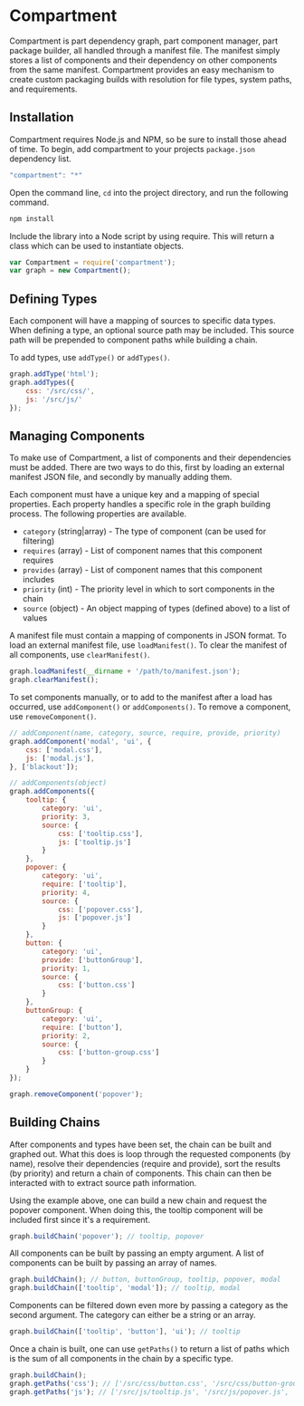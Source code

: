 # Compartment #

Compartment is part dependency graph, part component manager, part package builder, all handled through a manifest file. The manifest simply stores a list of components and their dependency on other components from the same manifest. Compartment provides an easy mechanism to create custom packaging builds with resolution for file types, system paths, and requirements.

## Installation ##

Compartment requires Node.js and NPM, so be sure to install those ahead of time. To begin, add compartment to your projects `package.json` dependency list.

```javascript
"compartment": "*"
```

Open the command line, `cd` into the project directory, and run the following command.

```bash
npm install
```

Include the library into a Node script by using require. This will return a class which can be used to instantiate objects.

```javascript
var Compartment = require('compartment');
var graph = new Compartment();
```

## Defining Types ##

Each component will have a mapping of sources to specific data types. When defining a type, an optional source path may be included. This source path will be prepended to component paths while building a chain.

To add types, use `addType()` or `addTypes()`.

```javascript
graph.addType('html');
graph.addTypes({
    css: '/src/css/',
    js: '/src/js/'
});
```

## Managing Components ##

To make use of Compartment, a list of components and their dependencies must be added. There are two ways to do this, first by loading an external manifest JSON file, and secondly by manually adding them.

Each component must have a unique key and a mapping of special properties. Each property handles a specific role in the graph building process. The following properties are available.

* `category` (string|array) - The type of component (can be used for filtering)
* `requires` (array) - List of component names that this component requires
* `provides` (array) - List of component names that this component includes
* `priority` (int) - The priority level in which to sort components in the chain
* `source` (object) - An object mapping of types (defined above) to a list of values

A manifest file must contain a mapping of components in JSON format. To load an external manifest file, use `loadManifest()`. To clear the manifest of all components, use `clearManifest()`.

```javascript
graph.loadManifest(__dirname + '/path/to/manifest.json');
graph.clearManifest();
```

To set components manually, or to add to the manifest after a load has occurred, use `addComponent()` or `addComponents()`. To remove a component, use `removeComponent()`.

```javascript
// addComponent(name, category, source, require, provide, priority)
graph.addComponent('modal', 'ui', { 
    css: ['modal.css'],
    js: ['modal.js'],
}, ['blackout']);

// addComponents(object)
graph.addComponents({
    tooltip: {
        category: 'ui',
        priority: 3,
        source: {
            css: ['tooltip.css'],
            js: ['tooltip.js']
        }
    },
    popover: {
        category: 'ui',
        require: ['tooltip'],
        priority: 4,
        source: {
            css: ['popover.css'],
            js: ['popover.js']
        }
    },
    button: {
        category: 'ui',
        provide: ['buttonGroup'],
        priority: 1,
        source: {
            css: ['button.css']
        }
    },
    buttonGroup: {
        category: 'ui',
        require: ['button'],
        priority: 2,
        source: {
            css: ['button-group.css']
        }
    }
});

graph.removeComponent('popover');
```

## Building Chains ##

After components and types have been set, the chain can be built and graphed out. What this does is loop through the requested components (by name), resolve their dependencies (require and provide), sort the results (by priority) and return a chain of components. This chain can then be interacted with to extract source path information.

Using the example above, one can build a new chain and request the popover component. When doing this, the tooltip component will be included first since it's a requirement.

```javascript
graph.buildChain('popover'); // tooltip, popover
```

All components can be built by passing an empty argument. A list of components can be built by passing an array of names.

```javascript
graph.buildChain(); // button, buttonGroup, tooltip, popover, modal
graph.buildChain(['tooltip', 'modal']); // tooltip, modal
```

Components can be filtered down even more by passing a category as the second argument. The category can either be a string or an array.

```javascript
graph.buildChain(['tooltip', 'button'], 'ui'); // tooltip
```

Once a chain is built, one can use `getPaths()` to return a list of paths which is the sum of all components in the chain by a specific type.

```javascript
graph.buildChain();
graph.getPaths('css'); // ['/src/css/button.css', '/src/css/button-group.css', '/src/css/tooltip.css', '/src/css/popover.css', '/src/css/modal.css']
graph.getPaths('js'); // ['/src/js/tooltip.js', '/src/js/popover.js', '/src/js/modal.js']
```

